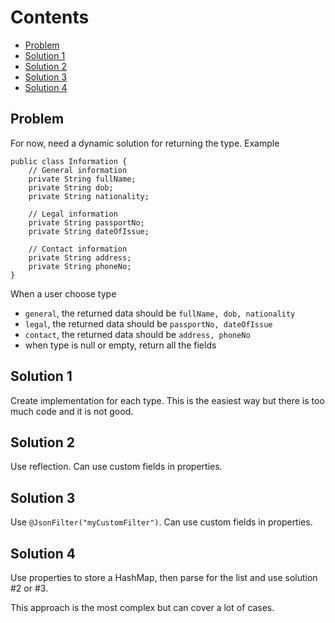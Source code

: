 # Contents
- [Problem](#problem) 
- [Solution 1](#solution-1)
- [Solution 2](#solution-2)
- [Solution 3](#solution-3)
- [Solution 4](#solution-4)

## Problem

For now, need a dynamic solution for returning the type. Example

```
public class Information {
	// General information
	private String fullName;
	private String dob;
	private String nationality;
	
	// Legal information
	private String passportNo;
	private String dateOfIssue;
	
	// Contact information
	private String address;
	private String phoneNo;
}
```

When a user choose type
- `general`, the returned data should be `fullName, dob, nationality`
- `legal`, the returned data should be `passportNo, dateOfIssue`
- `contact`, the returned data should be `address, phoneNo`
- when type is null or empty, return all the fields

## Solution 1

Create implementation for each type. This is the easiest way but there is too much code and it is not good.

## Solution 2

Use reflection. Can use custom fields in properties.

## Solution 3

Use `@JsonFilter("myCustomFilter")`. Can use custom fields in properties.

## Solution 4

Use properties to store a HashMap, then parse for the list and use solution #2 or #3.

This approach is the most complex but can cover a lot of cases.
